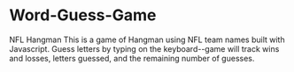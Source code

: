 # Word-Guess-Game

<!-- I am pleased with the outcome of this although I plan on taking it further by adding images and sound when a game ends and some mechanics dealing with repeat guesses. I have pseudocoded these into game.js -->
NFL Hangman
This is a game of Hangman using NFL team names built with Javascript. Guess letters by typing on the keyboard--game will track wins and losses, letters guessed, and the remaining number of guesses. 